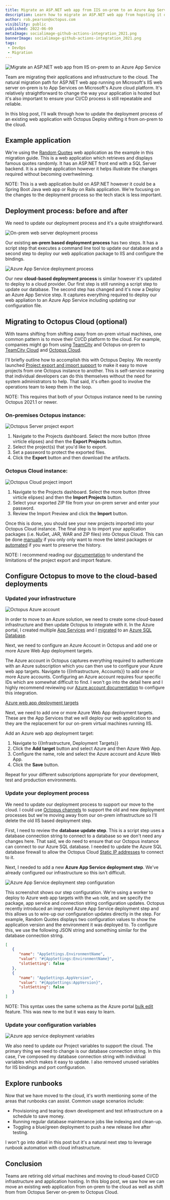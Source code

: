 ```yaml
---
title: Migrate an ASP.NET web app from IIS on-prem to an Azure App Service
description: Learn how to migrate an ASP.NET web app from hopsting it on-premon-premesis to an Azure App Service in the Cloud.
author: rob.pearson@octopus.com
visibility: public
published: 2022-06-09
metaImage: socialimage-github-actions-integration_2021.png
bannerImage: socialimage-github-actions-integration_2021.png
tags:
 - DevOps
 - Migration
---
```


![Migrate an ASP.NET web app from IIS on-prem to an Azure App Service](socialimage-github-actions-integration_2021.png)

Team are migrating their applications and infrastructure to the cloud. The natural migration path for ASP.NET web app running on Microsoft's IIS web server on-prem is to App Services on Microsoft's Azure cloud platform. It's relatively straightforward to change the way your application is hosted but it's also important to ensure your CI/CD process is still repeatable and reliable. 

In this blog post, I'll walk through how to update the deployment process of an existing web application with Octopus Deploy shifting it from on-prem to the cloud. 

## Example application

We're using the [Random Quotes](https://github.com/octopussamples/randomquotes) web application as the example in this migration guide. This is a web application which retrieves and displays famous quotes randomly. It has an ASP.NET front end with a SQL Server backend. It is a simple application however it helps illustrate the changes required without becoming overhwelming. 

NOTE: This is a web application build on ASP.NET however it could be a Spring Boot Java web app or Ruby on Rails application. We're focusing on the changes to the deployment process so the tech stack is less important.

## Deployment process: before and after

We need to update our deployment process and it's a quite straightforward.

![On-prem web server deployment process](on-prem-deployment-process.png "width=500")

Our existing **on-prem based deployment process** has two steps. It has a script step that executes a command line tool to update our database and a second step to deploy our web application package to IIS and configure the bindings. 

![Azure App Service deployment process](cloud-based-deployment-process.png "width=500")

Our new **cloud-based deployment process** is similar however it's updated to deploy to a cloud provider. Our first step is still running a script step to update our database. The second step has changed and it's now a Deploy an Azure App Service step. It captures everything required to deploy our web appliation to an Azure App Service including updating our configuration file.

## Migrating to Octopus Cloud (optional)

With teams shifting from shifting away from on-prem virtual machines, one common pattern is to move their CI/CD platform to the cloud. For example, companies might go from using [TeamCity](https://www.jetbrains.com/teamcity/) and Octopus on-prem to [TeamCity Cloud](https://www.jetbrains.com/teamcity/cloud/) and [Octopus Cloud](https://octopus.com/cloud). 

I'll briefly outline how to accomplish this with Octopus Deploy. We recently launched [Project export and import support](https://octopus.com/blog/exporting-projects) to make it easy to move projects from one Octopus instance to another. This is self-service meaning that individual developers can do this themselves without the need for system administrators to help. That said, it's often good to involve the operations team to keep them in the loop.

NOTE: This requires that both of your Octopus instance need to be running Octopus 2021.1 or newer. 

### On-premises Octopus instance:

![Octopus Server project export](project-export.png "width=500")

1. Navigate to the Projects dashboard. Select the more button (three virticle elipses) and then the **Export Projects** button. 
2. Select the project(s) that you'd like to export.
3. Set a password to protect the exported files.
4. Click the **Export** button and then download the artifacts.

### Octopus Cloud instance:

![Octopus Cloud project import](project-import.png "width=500")

1. Navigate to the Projects dashboard. Select the more button (three virticle elipses) and then the **Import Projects** button. 
2. Select your exported ZIP file from your on-prem server and enter your password.
3. Review the Import Preview and click the **Import** button.

Once this is done, you should see your new projects imported into your Octopus Cloud instance. The final step is to import your application packages (i.e. NuGet, JAR, WAR and ZIP files) into Octopus Cloud. This can be done [manually](https://octopus.com/docs/packaging-applications/package-repositories/built-in-repository#pushing-packages-to-the-built-in-repository) if you only only want to move the latest packages or [automated](https://octopus.com/docs/projects/export-import#packages) if you want to preserve the history. 

NOTE: I recommend reading our [documentation](https://octopus.com/docs/projects/export-import) to understand the limitations of the project export and import feature.

## Configure Octopus to move to the cloud-based deployments

### Updated your infrastructure

![Octopus Azure account](azure-account.png)

In order to move to an Azure solution, we need to create some cloud-based infrastructure and then update Octopus to integrate with it. In the Azure portal, I created multiple [App Services](https://azure.microsoft.com/en-us/services/app-service/) and I [migrated](https://docs.microsoft.com/en-us/azure/azure-sql/database/database-import?tabs=azure-powershell) to an [Azure SQL Database](https://azure.microsoft.com/en-au/products/azure-sql/database/).

Next, we need to configure an Azure Account in Octopus and add one or more Azure Web App deployment targets. 

The Azure account in Octopus captures everything required to authenticate with an Azure subscription which you can then use to configure your Azure web app targets. Navigate to {{Infrastructure, Accounts}} to add one or more Azure accounts. Configuring an Azure account requires four specific IDs which are somewhat difficult to find. I won't go into the detail here and I highly recommend reviewing our [Azure account documentation](https://octopus.com/docs/infrastructure/deployment-targets/azure) to configure this integration.

[Azure web app deployment targets](azure-web-app-deployment-targets.png "width=500")

Next, we need to add one or more Azure Web App deployment targets. These are the App Services that we will deploy our web application to and they are the replacement for our on-prem virtual machines running IIS. 

Add an Azure web app deployment target:

1. Navigate to {{Infrastructure, Deployment Targets}}
2. Click the **Add target** button and select Azure and then Azure Web App. 
3. Configure the name, role and select the Azure account and Azure Web App.
4. Click the **Save** button.

Repeat for your different subscriptions appropriate for your development, test and production environments.

### Update your deployment process

We need to update our deployment process to support our move to the cloud. I could use [Octopus channels](https://octopus.com/docs/releases/channels) to support the old and new deployment processes but we're moving away from our on-prem infrastructure so I'll delete the old IIS based deployment step.

First, I need to review the **database update step**. This is a script step uses a database connection string to connect to a database so we don't need any changes here. That said, we do need to ensure that our Octopus instance can connect to our Azure SQL database. I needed to update the Azure SQL database firewall to allow the Octopus Cloud [Static IP addresses](https://octopus.com/docs/octopus-cloud/static-ip) to connect to it.

Next, I needed to add a new **Azure App Service deployment step**. We've already configured our infrastructure so this isn't difficult. 

![Azure App Service deployment step configuration](azure-web-app-deploy.png "width=500")

This screenshot shows our step configuration. We're using a worker to deploy to Azure web app targets with the `web` role, and we specify the package, app service and connection string configuration updates. Octopus recently introduced an improved Azure App Service deployment step and this allows us to wire-up our configuration updates directly in the step. For example, Random Quotes displays two configuration values to show the application version and the environment it was deployed to. To configure this, we use the following JSON string and something similar for the database connection string. 

```json
[
   {
      "name": "AppSettings.EnvironmentName",
      "value": "#{AppSettings:EnvironmentName}",
      "slotSetting": false
   },
   {
      "name": "AppSettings.AppVersion",
      "value": "#{AppSettings:AppVersion}",
      "slotSetting": false
   }
]
```

NOTE: This syntax uses the same schema as the Azure portal [bulk edit](https://docs.microsoft.com/en-us/azure/app-service/configure-common#edit-in-bulk) feature. This was new to me but it was easy to learn.

### Update your configuration variables

![Azure app service deployment variables](cloud-based-variables.png "width=500")

We also need to update our Project variables to support the cloud. The primary thing we need to change is our database connection string. In this case, I've composed my database connection string with individual variables which makes it easy to update. I also removed unused variables for IIS bindings and port configuration. 

## Explore runbooks

Now that we have moved to the cloud, it's worth mentioning some of the areas that runbooks can assist. Common usage scenarios include: 

* Provisioning and tearing down development and test infrastructure on a schedule to save money.
* Running regular database maintenance jobs like indexing and clean-up.
* Toggling a blue/green deployment to push a new release live after testing.

I won't go into detail in this post but it's a natural next step to leverage runbook automation with cloud infrastructure.

## Conclusion

Teams are retiring old virtual machines and moving to cloud-based CI/CD infrastructure and application hosting. In this blog post, we saw how we can move an existing web application from on-prem to the cloud as well as shift from from Octopus Server on-prem to Octopus Cloud. 